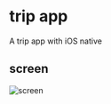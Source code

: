 # trip app

A trip app with iOS native

## screen

![screen](https://raw.githubusercontent.com/markweng/trip/master/RoundTrip/%E6%97%B6%E5%85%89%E6%97%85%E8%A1%8C4.7.png)
